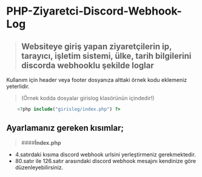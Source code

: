 # PHP-Ziyaretci-Discord-Webhook-Log

>## Websiteye giriş yapan ziyaretçilerin ip, tarayıcı, işletim sistemi, ülke, tarih bilgilerini discorda webhooklu şekilde loglar

 Kullanım için header veya footer dosyanıza alttaki örnek kodu eklemeniz yeterlidir. 
>(Örnek kodda dosyalar girislog klasörünün içindedir!)
```php
	<?php include("girislog/index.php") ?>
```

## Ayarlamanız gereken kısımlar;

>####**İndex.php**
-  4.satırdaki kısıma discord webhook urlsini yerleştirmeniz gerekmektedir.
-  80.satır ile 126.satır arasındaki discord webhook mesajını kendinize göre düzenleyebilirsiniz.

